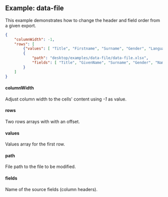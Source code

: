 ## Example: data-file

This example demonstrates how to change the header and field order from a given export. 

```json
{
	"columnWidth": -1,
	"rows": [
		{"values": [ "Title", "Firstname", "Surname", "Gender", "Language"]},
		{
			"path": "desktop/examples/data-file/data-file.xlsx",
			"fields": [ "Title", "GivenName", "Surname", "Gender", "NameSet" ]
		}
	]
}
```

#### columnWidth
Adjust column width to the cells' content using *-1* as value.

#### rows
Two rows arrays with with an offset.

#### values
Values array for the first row.

#### path
File path to the file to be modified. 

#### fields
Name of the source fields (column headers).

